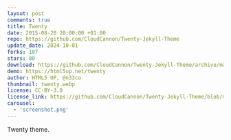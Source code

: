 ```yaml
---
layout: post
comments: true
title: Twenty
date: 2015-08-20 20:00:00 +01:00
repo: https://github.com/CloudCannon/Twenty-Jekyll-Theme
update_date: 2024-10-01
forks: 107
stars: 80
download: https://github.com/CloudCannon/Twenty-Jekyll-Theme/archive/master.zip
demo: https://html5up.net/twenty
author: HTML5 UP, @n33co
thumbnail: twenty.webp
license: CC-BY-3.0
license_link: https://github.com/CloudCannon/Twenty-Jekyll-Theme/blob/master/LICENSE.txt
carousel:
  - 'screenshot.png'
---
```


Twenty theme.
